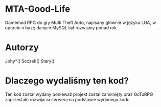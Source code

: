 # MTA-Good-Life
Gamemod RPG do gry Multi Theft Auto, napisany głównie w języku LUA, w oparciu o bazę danych MySQL był rozwijany ponad rok
# Autorzy

Johy*()
Soczek()
Stary()
# Dlaczego wydaliśmy ten kod?

Ten kod został wydany ponieważ projekt został zamknięty oraz GoToRPG zaprzestało rozwijania serwera na podstawie wydanego kodu

